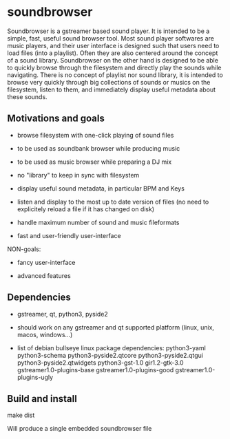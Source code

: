 # soundbrowser

Soundbrowser is a gstreamer based sound player. It is intended to be a
simple, fast, useful sound browser tool. Most sound player softwares
are music players, and their user interface is designed such that
users need to load files (into a playlist). Often they are also
centered around the concept of a sound library. Soundbrowser on the
other hand is designed to be able to quickly browse through the
filesystem and directly play the sounds while navigating. There is no
concept of playlist nor sound library, it is intended to browse very
quickly through big collections of sounds or musics on the filesystem,
listen to them, and immediately display useful metadata about these
sounds.

## Motivations and goals

* browse filesystem with one-click playing of sound files

* to be used as soundbank browser while producing music

* to be used as music browser while preparing a DJ mix

* no "library" to keep in sync with filesystem

* display useful sound metadata, in particular BPM and Keys

* listen and display to the most up to date version of files (no need
  to explicitely reload a file if it has changed on disk)

* handle maximum number of sound and music fileformats

* fast and user-friendly user-interface

NON-goals:

* fancy user-interface

* advanced features

## Dependencies

* gstreamer, qt, python3, pyside2

* should work on any gstreamer and qt supported platform (linux, unix,
  macos, windows...)

* list of debian bullseye linux package dependencies: python3-yaml
  python3-schema python3-pyside2.qtcore python3-pyside2.qtgui
  python3-pyside2.qtwidgets python3-gst-1.0 gir1.2-gtk-3.0
  gstreamer1.0-plugins-base gstreamer1.0-plugins-good
  gstreamer1.0-plugins-ugly

## Build and install

 make dist

Will produce a single embedded soundbrowser file
